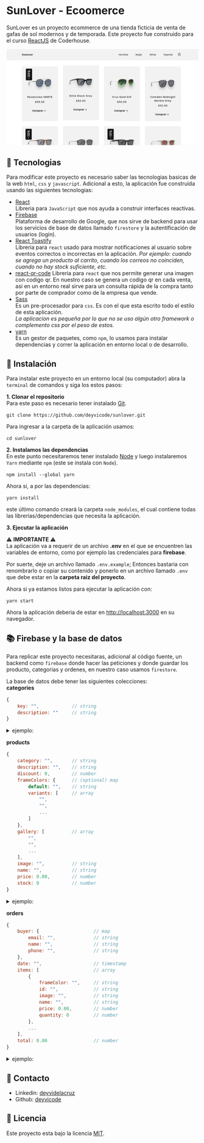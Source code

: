 # SunLover - Ecoomerce
SunLover es un proyecto ecommerce de una tienda ficticia de venta de gafas de sol modernos y de temporada. Este proyecto fue construido para el curso [ReactJS](https://www.coderhouse.com.pe/online/reactjs) de Coderhouse.

![image cover](/public/cover.webp)

## :nut_and_bolt: Tecnologias
Para modificar este proyecto es necesario saber las tecnologias basicas de la web `html`, `css` y `javascript`. Adicional a esto, la aplicación fue construida usando las siguientes tecnologias:

* [React](https://reactjs.org/) \
Libreria para `JavaScript` que nos ayuda a construir interfaces reactivas.
* [Firebase](https://firebase.google.com/) \
Plataforma de desarrollo de Google, que nos sirve de backend para usar los servicios de base de datos llamado `firestore` y la autentificación de usuarios (login).
* [React Toastify](https://fkhadra.github.io/react-toastify/how-to-style/) \
Libreria para `react` usado para mostrar notificaciones al usuario sobre eventos correctos o incorrectas en la aplicación. *Por ejemplo: cuando se agrega un producto al carrito, cuando los correos no coinciden, cuando no hay stock suficiente, etc.*
* [react-qr-code](https://rosskhanas.github.io/react-qr-code/)
Libreria para `react` que nos permite generar una imagen con codigo qr. En nuestro caso se genera un codigo qr en cada venta, asi en un entorno real sirve para un consulta rápida de la compra tanto por parte de comprador como de la empresa que vende.
* [Sass](https://sass-lang.com/) \
Es un pre-procesador para `css`. Es con el que esta escrito todo el estilo de esta aplicación.\
*La aplicacion es pequeña por lo que no se uso algún otro framework o complemento css por el peso de estos.*
* [yarn](https://yarnpkg.com/) \
Es un gestor de paquetes, como `npm`, lo usamos para instalar dependencias y correr la aplicación en entorno local o de desarrollo.

## :rocket: Instalación
Para instalar este proyecto en un entorno local (su computador) abra la `terminal` de comandos y siga los estos pasos:

**1. Clonar el repositorio** \
Para este paso es necesario tener instalado [Git](https://git-scm.com/).
``` shell
git clone https://github.com/deyvicode/sunlover.git
```
Para ingresar a la carpeta de la aplicación usamos:
``` shell
cd sunlover
```
**2. Instalamos las dependencias**\
En este punto necesitaremos tener instalado [Node](https://nodejs.org/en/) y luego instalaremos `Yarn` mediante `npm` (este se instala con `Node`).
``` shell
npm install --global yarn
```
Ahora si, a por las dependencias:
```
yarn install
```
este último comando creará la carpeta `node_modules`, el cual contiene todas las librerias/dependencias que necesita la aplicación.

**3. Ejecutar la aplicación**

:warning: **IMPORTANTE** :warning: \
La aplicación va a requerir de un archivo **.env** en el que se encuentren las variables de entorno, como por ejemplo las credenciales para **firebase**.

Por suerte, deje un archivo llamado `.env.example`; Entonces bastaria con renombrarlo o copiar su contenido y ponerlo en un archivo llamado `.env` que debe estar en la **carpeta raiz del proyecto**.

Ahora si ya estamos listos para ejecutar la aplicación con:

``` shell
yarn start
```
Ahora la aplicación deberia de estar en [http://localhost:3000](http://localhost:3000) en su navegador.

## :books: Firebase y la base de datos
Para replicar este proyecto necesitaras, adicional al código fuente, un backend como `firebase` donde hacer las peticiones y donde guardar los producto, categorias y ordenes, en nuestro caso  usamos `firestore`.

La base de datos debe tener las siguientes colecciones:\
**categories**
```javascript
{
    key: "",            // string
    description: ""     // string
}
```
<details>
<summary>ejemplo:</summary>

```javascript
{
    key: "male",
    description: "Hombre"
}
```
</details>

**products**
```javascript
{
    category: "",       // string
    description: "",    // string
    discount: 0,        // number
    frameColors: {      // (optional) map
        default: "",    // string
        variants: [     // array
            "",
            "",
            ...
        ]
    },
    gallery: [          // array
        "",
        "",
        ...
    ],
    image: "",          // string
    name: "",           // string
    price: 0.00,        // number
    stock: 0            // number
}
```
<details>
<summary>ejemplo:</summary>

```javascript
{
    category: "male",
    description: "Wise Ravenclaws™, show your house loyalty with these sunglasses featuring clip-on twilight blue lenses, temples in the shape of Luna Lovegood's wand, and the house name & symbol on the temple tips.",
    discount: 30,
    frameColors: {
        default: "black",   // https://www.w3schools.com/colors/colors_names.asp
        variants: [
            "brown",
            "gray"
        ]
    },
    gallery: [
        "https://cdn.shopify.com/s/files/1/0677/4111/products/Diff-Harry-Potter-RavenClaw-27_e910a1e5-e2ce-4689-8e98-436e67538ae8_540x.jpg",
        "https://cdn.shopify.com/s/files/1/0677/4111/products/Diff-Harry-Potter-RavenClaw-28_864c2ffc-8150-426d-a9dc-d5eaeb0adf8e_540x.jpg",
        "https://cdn.shopify.com/s/files/1/0677/4111/products/Diff-Harry-Potter-RavenClaw-26_44859a90-841d-4d8b-8afd-870a266c9909_105x105@2x.progressive.jpg"
    ],
    image: "/img/prod-01.png",
    name: "Ravenclaw SMBTB",
    price: 59.5,
    stock: 7
}
```
</details>

**orders**
```javascript
{
    buyer: {                    // map
        email: "",              // string
        name: "",               // string
        phone: "",              // string
    },
    date: "",                   // timestamp
    items: [                    // array
        {
            frameColor: "",     // string
            id: "",             // string
            image: "",          // string
            name: "",           // string
            price: 0.00,        // number
            quantity: 0         // number
        },
        ...
    ],
    total: 0.00                 // number
}
```
<details>
<summary>ejemplo:</summary>

```javascript
{
    buyer: {
        email: "jhondoe@mail.com",
        name: "Jhon Doe",
        phone: "+51 987 654 321",
    },
    date: "Jan 30, 2022 at 1:08:53 PM UTC-5",
    items: [
        {
            frameColor: "blue",
            id: "RsnGsoo8NFUt9v8oMTWx",
            image: "/img/prod-02.png",
            name: "Billie Black Grey",
            price: 80,
            quantity: 1
        }
    ],
    total: 80
}
```
</details>

## :wave: Contacto
* Linkedin: [deyvidelacruz](https://www.linkedin.com/in/deyvidelacruz/)
* Github: [deyvicode](https://github.com/deyvicode)

## :page_facing_up: Licencia
Este proyecto esta bajo la licencia [MIT](/LICENCE).
